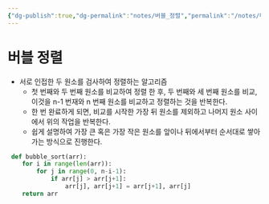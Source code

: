 ```yaml
---
{"dg-publish":true,"dg-permalink":"notes/버블_정렬","permalink":"/notes/버블_정렬/","tags":["Algorithm/Sorting"]}
---
```


# 버블 정렬

- 서로 인접한 두 원소를 검사하여 정렬하는 알고리즘
	- 첫 번째와 두 번째 원소를 비교하여 정렬 한 후, 두 번째와 세 번째 원소를 비교, 이것을 n-1 번재와 n 번째 원소를 비교하고 정렬하는 것을 반복한다.
	- 한 번 완료하게 되면, 비교를 시작한 가장 뒤 원소를 제외하고 나머지 원소 사이에서 위의 작업을 반복한다.
	- 쉽게 설명하여 가장 큰 혹은 가장 작은 원소를 앞이나 뒤에서부터 순서대로 쌓아가는 방식으로 진행한다.

```python
 def bubble_sort(arr):
    for i in range(len(arr)):
        for j in range(0, n-i-1):
            if arr[j] > arr[j+1]:
                arr[j], arr[j+1] = arr[j+1], arr[j]
    return arr
```
